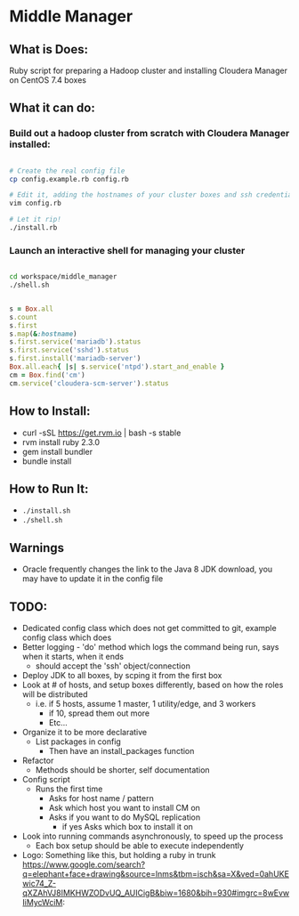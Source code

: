 # Middle Manager

## What is Does:

Ruby script for preparing a Hadoop cluster and installing Cloudera Manager on CentOS 7.4 boxes

## What it can do:

### Build out a hadoop cluster from scratch with Cloudera Manager installed:

```bash

# Create the real config file
cp config.example.rb config.rb

# Edit it, adding the hostnames of your cluster boxes and ssh credentials
vim config.rb

# Let it rip!
./install.rb
``` 

### Launch an interactive shell for managing your cluster

```bash

cd workspace/middle_manager
./shell.sh

```

```ruby

s = Box.all
s.count
s.first
s.map(&:hostname)
s.first.service('mariadb').status
s.first.service('sshd').status
s.first.install('mariadb-server')
Box.all.each{ |s| s.service('ntpd').start_and_enable }
cm = Box.find('cm')
cm.service('cloudera-scm-server').status

```

## How to Install:

- curl -sSL https://get.rvm.io | bash -s stable
- rvm install ruby 2.3.0
- gem install bundler
- bundle install

## How to Run It:

- `./install.sh`
- `./shell.sh`

## Warnings

- Oracle frequently changes the link to the Java 8 JDK download, you may have to update it in the config file

## TODO:

- Dedicated config class which does not get committed to git, example config class which does
- Better logging - 'do' method which logs the command being run, says when it starts, when it ends 
  - should accept the 'ssh' object/connection
- Deploy JDK to all boxes, by scping it from the first box
- Look at # of hosts, and setup boxes differently, based on how the roles will be distributed
  - i.e. if 5 hosts, assume 1 master, 1 utility/edge, and 3 workers
    - if 10, spread them out more
    - Etc...
- Organize it to be more declarative
  - List packages in config
    - Then have an install_packages function
- Refactor 
  - Methods should be shorter, self documentation
- Config script
  - Runs the first time
    - Asks for host name / pattern
    - Ask which host you want to install CM on
    - Asks if you want to do MySQL replication
      - if yes Asks which box to install it on
- Look into running commands asynchronously, to speed up the process
  - Each box setup should be able to execute independently
- Logo:  Something like this, but holding a ruby in trunk   https://www.google.com/search?q=elephant+face+drawing&source=lnms&tbm=isch&sa=X&ved=0ahUKEwic74_Z-qXZAhVJ8IMKHWZODvUQ_AUICigB&biw=1680&bih=930#imgrc=8wEvwIiMycWciM:

